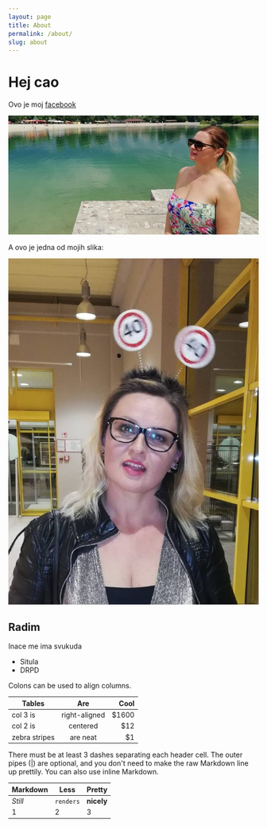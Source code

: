 ```yaml
---
layout: page
title: About
permalink: /about/
slug: about
---
```


# Hej cao 

Ovo je moj [facebook](https://www.facebook.com/zeljka.rajak) 

![:scale 80%](/images/test.png "Da da to sam ja")

A ovo je jedna od mojih slika:

![:scale 80%](/images/myPic.jpg "Da da to sam ja")


## Radim

Inace me ima svukuda
- Situla
- DRPD


Colons can be used to align columns.

| Tables        | Are           | Cool  |
| ------------- |:-------------:| -----:|
| col 3 is      | right-aligned | $1600 |
| col 2 is      | centered      |   $12 |
| zebra stripes | are neat      |    $1 |

There must be at least 3 dashes separating each header cell.
The outer pipes (|) are optional, and you don't need to make the 
raw Markdown line up prettily. You can also use inline Markdown.

Markdown | Less | Pretty
--- | --- | ---
*Still* | `renders` | **nicely**
1 | 2 | 3
